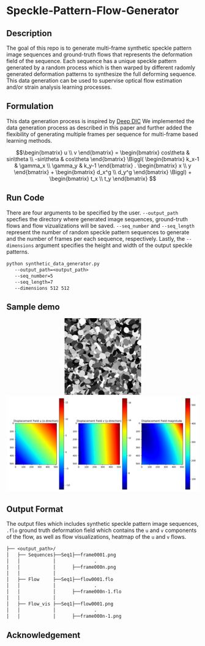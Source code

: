# Speckle-Pattern-Flow-Generator
## Description 
The goal of this repo is to generate multi-frame synthetic speckle pattern image sequences and ground-truth flows that represents the deformation field of the sequence. Each sequence has a unique speckle pattern generated by a random process which is then warped by different radomly generated deformation patterns to synthesize the full deforming sequence. This data generation can be used to supervise optical flow estimation and/or strain analysis learning processes.

## Formulation
This data generation process is inspired by [Deep DIC](https://github.com/RuYangNU/Deep-Dic-deep-learning-based-digital-image-correlation) We implemented the data generation process as described in this paper and further added the flexibility of generating multiple frames per sequence for multi-frame based learning methods.

```math
\begin{bmatrix}
u \\
v
\end{bmatrix}
= 
\begin{bmatrix}
cos\theta & sin\theta \\
-sin\theta & cos\theta
\end{bmatrix}
\Biggl(
\begin{bmatrix}
k_x-1 & \gamma_x \\
\gamma_y & k_y-1
\end{bmatrix}
.
\begin{bmatrix}
x \\
y
\end{bmatrix}
+
\begin{bmatrix}
d_x^g \\
d_y^g
\end{bmatrix}
\Biggl)
+
\begin{bmatrix}
t_x \\
t_y
\end{bmatrix}

```
## Run Code
There are four arguments to be specified by the user. `--output_path` specfies the directory where generated image sequences, ground-truth flows and flow vizualizations will be saved.  `--seq_number` and `--seq_length` represent the number of random speckle pattern sequences to generate and the number of frames per each sequence, respectively.
Lastly, the `--dimensions` argument specifies the height and width of the output speckle patterns.
```
python synthetic_data_generator.py
   --output_path=<output_path>
   --seq_number=5
   --seq_length=7
   --dimensions 512 512
```

## Sample demo

<p align="center">
   <img src="https://github.com/Fisseha21/Speckle-Pattern-Flow-Generator/blob/main/Samples/Speckle_sequence.gif" width="200" height="200" alt="Demo GIF">
   <img src="https://github.com/Fisseha21/Speckle-Pattern-Flow-Generator/blob/main/Samples/Speckle_sequence_flow.gif" width="500" height="250" alt="Demo GIF">
</p>

## Output Format
The output files which includes synthetic speckle pattern image sequences, `.flo` ground truth deformation field which contains the `u` and `v` components of the flow, as well as flow visualizations, heatmap of the `u` and `v` flows.

```
├── <output_path>/
│   ├── Sequences├──Seq1├──frame0001.png
│   │            │              .
│   │            │      ├──frame000n.png     
│   │            │ 
│   ├── Flow     ├──Seq1├──flow0001.flo
│   │            │              .
│   │            │      ├──frame000n-1.flo
│   │            │     
│   ├── Flow_vis ├──Seq1├──flow0001.png
│   │            │              .
│   │            │      ├──frame000n-1.png
```

## Acknowledgement 
